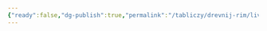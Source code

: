 ```yaml
---
{"ready":false,"dg-publish":true,"permalink":"/tabliczy/drevnij-rim/liviya/","dgPassFrontmatter":true}
---
```



